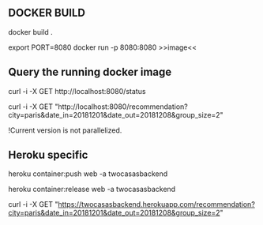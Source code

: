 

## DOCKER BUILD

docker build .

export PORT=8080
docker run -p 8080:8080 >>image<<

## Query the running docker image

curl -i -X GET http://localhost:8080/status

curl -i -X GET "http://localhost:8080/recommendation?city=paris&date_in=20181201&date_out=20181208&group_size=2"

!Current version is not parallelized.


## Heroku specific

heroku container:push web -a twocasasbackend

heroku container:release web -a twocasasbackend


curl -i -X GET "https://twocasasbackend.herokuapp.com/recommendation?city=paris&date_in=20181201&date_out=20181208&group_size=2"
